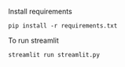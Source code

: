 Install requirements
```
pip install -r requirements.txt
```

To run streamlit
```
streamlit run streamlit.py
```
